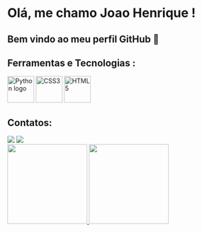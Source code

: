 # Olá, me chamo Joao Henrique ! 
## Bem vindo ao meu perfil GitHub 👋


## Ferramentas e Tecnologias :

<p align="left">
  <img src="https://cdn.jsdelivr.net/gh/devicons/devicon@latest/icons/python/python-original-wordmark.svg" height="60" alt="Python logo"/>
  <img src="https://cdn.jsdelivr.net/gh/devicons/devicon@latest/icons/css3/css3-original-wordmark.svg" height="60" alt = "CSS3" />
  <img src="https://cdn.jsdelivr.net/gh/devicons/devicon@latest/icons/html5/html5-plain-wordmark.svg"  height="60" alt = "HTML5"  />
          
          
</p>


## Contatos:
<div>
<a href = "mailto:contato@joaohenriqueaw2004@gmail.com"><img loading="lazy" src="https://img.shields.io/badge/Gmail-D14836?style=for-the-badge&logo=gmail&logoColor=white" target="_blank"></a>
<a href="https://www.linkedin.com/in/jo%C3%A3o-henrique-angelieri-wolf-377124254" target="_blank"><img loading="lazy" src="https://img.shields.io/badge/-LinkedIn-%230077B5?style=for-the-badge&logo=linkedin&logoColor=white" target="_blank"></a>   
</div>        

<div>
<a href="https://github.com/Joao-Angel">
<img loading="lazy" height="180em" src="https://github-readme-stats.vercel.app/api/top-langs/?username=Joao-Angel&layout=compact&langs_count=7&theme=dracula"/>
<img loading="lazy" height="180em" src="https://github-readme-stats.vercel.app/api?username=Joao-Angel&show_icons=true&theme=dracula&include_all_commits=true&count_private=true"/>
</div>





